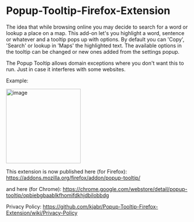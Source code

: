 # Popup-Tooltip-Firefox-Extension

The idea that while browsing online you may decide to search for a word or lookup a place on a map. This add-on let's you highlight a word, sentence or whatever and a tooltip pops up with options. By default you can 'Copy', 'Search' or lookup in 'Maps' the highlighted text. The available options in the tooltip can be changed or new ones added from the settings popup.

The Popup Tooltip allows domain exceptions where you don't want this to run. Just in case it interferes with some websites.

Example:

<img width="204" alt="image" src="https://user-images.githubusercontent.com/13355897/147902456-3b3de21c-692b-4171-bf29-04540b7d251c.png">

This extension is now published here (for Firefox): https://addons.mozilla.org/firefox/addon/popup-tooltip/

and here (for Chrome): https://chrome.google.com/webstore/detail/popup-tooltip/opbiebgbaablkfhomifdkhjdbilobbdg

Privacy Policy:
https://github.com/kjabr/Popup-Tooltip-Firefox-Extension/wiki/Privacy-Policy
